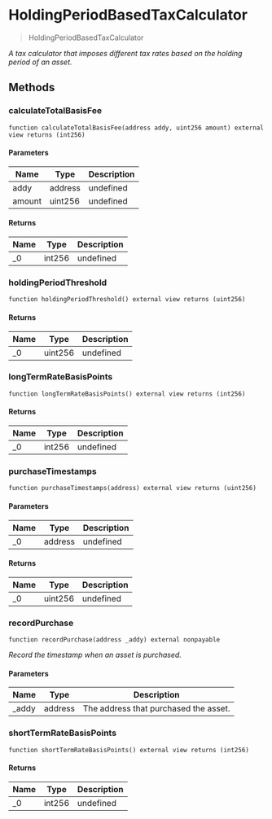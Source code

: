 # HoldingPeriodBasedTaxCalculator



> HoldingPeriodBasedTaxCalculator



*A tax calculator that imposes different tax rates based on the holding period of an asset.*

## Methods

### calculateTotalBasisFee

```solidity
function calculateTotalBasisFee(address addy, uint256 amount) external view returns (int256)
```





#### Parameters

| Name | Type | Description |
|---|---|---|
| addy | address | undefined |
| amount | uint256 | undefined |

#### Returns

| Name | Type | Description |
|---|---|---|
| _0 | int256 | undefined |

### holdingPeriodThreshold

```solidity
function holdingPeriodThreshold() external view returns (uint256)
```






#### Returns

| Name | Type | Description |
|---|---|---|
| _0 | uint256 | undefined |

### longTermRateBasisPoints

```solidity
function longTermRateBasisPoints() external view returns (int256)
```






#### Returns

| Name | Type | Description |
|---|---|---|
| _0 | int256 | undefined |

### purchaseTimestamps

```solidity
function purchaseTimestamps(address) external view returns (uint256)
```





#### Parameters

| Name | Type | Description |
|---|---|---|
| _0 | address | undefined |

#### Returns

| Name | Type | Description |
|---|---|---|
| _0 | uint256 | undefined |

### recordPurchase

```solidity
function recordPurchase(address _addy) external nonpayable
```



*Record the timestamp when an asset is purchased.*

#### Parameters

| Name | Type | Description |
|---|---|---|
| _addy | address | The address that purchased the asset. |

### shortTermRateBasisPoints

```solidity
function shortTermRateBasisPoints() external view returns (int256)
```






#### Returns

| Name | Type | Description |
|---|---|---|
| _0 | int256 | undefined |




